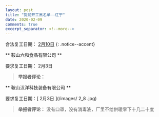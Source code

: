 ```yaml
---
layout: post
title: "提前开工黑名单——辽宁"
date: 2020-02-09
comments: true
excerpt_separator: <!--more-->
---
```


合法复工日期： [2月10日](http://www.lnkd.gov.cn/news/view.jsp?u=5E4C6E07A5CCAE71)
{: .notice--accent}



**	鞍山六和食品有限公司	**

要求复工日期：	2月3日			
> **举报者评论：**	

**	鞍山汉洋科技装备有限公司	**

要求复工日期：[	2月3日	](/images/	2_8	.jpg)
> **举报者评论：**	没有口罩，没有消毒液，厂里不给供暖零下十几二十度



<!--more-->